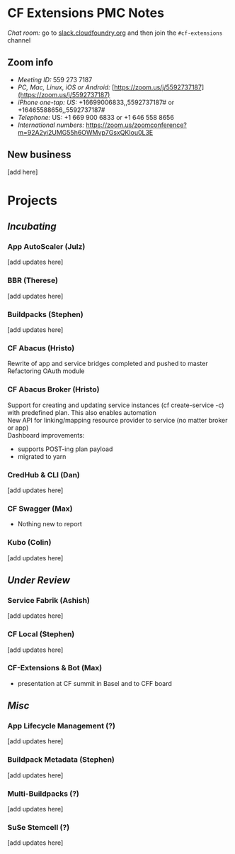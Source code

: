 
# CF Extensions PMC Notes

*Chat room:* go to [slack.cloudfoundry.org](https://slack.cloudfoundry.org) and then join the `#cf-extensions` channel

## Zoom info

- *Meeting ID:* 559 273 7187
- *PC, Mac, Linux, iOS or Android:* [https://zoom.us/j/5592737187](https://zoom.us/j/5592737187)
- *iPhone one-tap: US:* +16699006833,,5592737187#  or +16465588656,,5592737187# 
- *Telephone:* US: +1 669 900 6833  or +1 646 558 8656 
- *International numbers:* https://zoom.us/zoomconference?m=92A2yi2UMG55h6OWMvp7GsxQKIou0L3E

## New business

[add here]

# Projects

## _Incubating_

### App AutoScaler (Julz)

[add updates here]

### BBR (Therese)

[add updates here]

### Buildpacks (Stephen)

[add updates here]

### CF Abacus (Hristo)

Rewrite of app and service bridges completed and pushed to master   
Refactoring OAuth module

### CF Abacus Broker (Hristo)

Support for creating and updating service instances (cf create-service -c) with predefined plan. This also enables automation   
New API for linking/mapping resource provider to service (no matter broker or app)   
Dashboard improvements:
* supports POST-ing plan payload
* migrated to yarn

### CredHub & CLI (Dan)

[add updates here]

### CF Swagger (Max)

- Nothing new to report

### Kubo (Colin)

[add updates here]

## _Under Review_

### Service Fabrik (Ashish)

[add updates here]

### CF Local (Stephen)

[add updates here]

### CF-Extensions & Bot (Max)

- presentation at CF summit in Basel and to CFF board

## _Misc_

### App Lifecycle Management (?)

[add updates here]

### Buildpack Metadata (Stephen)

[add updates here]

### Multi-Buildpacks (?)

[add updates here]

### SuSe Stemcell (?)

[add updates here]

